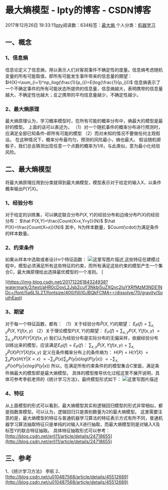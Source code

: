 
# 最大熵模型 - lpty的博客 - CSDN博客

2017年12月26日 19:33:11[lpty](https://me.csdn.net/sinat_33741547)阅读数：634标签：[最大熵																](https://so.csdn.net/so/search/s.do?q=最大熵&t=blog)个人分类：[机器学习																](https://blog.csdn.net/sinat_33741547/article/category/6482345)



## 一、概念
### 1、信息熵
信息论定义了信息熵，用以表示人们对客观事件不确定性的度量。信息熵考虑随机变量的所有可能取值，即所有可能发生事件带来的信息量的期望：
$H(X)=\sum_{i=1}^np_ilog(\frac{1}{p_i})=E(log(\frac{1}{p_i}))$
信息熵表示了一个不确定事件的所有可能状态所提供的信息量，信息熵越大，表明携带的信息量越大，不确定性也越大；反之携带的平均信息量越少，不确定性越少。
### 2、最大熵原理
最大熵原理认为，学习概率模型时，在所有可能的概率分布中，熵最大的模型是最好的模型。
上面的话可以表述为，
（1）对一个随机事件的概率分布进行预测时，应满足全部已知条件–即所有可能的模型
（2）而对未知的情况不要做任何主观假设。
在这种情况下，概率分布最均匀，预测的风险最小，熵也最大。
假设随机掷骰子，我们总会猜测出现任意一个点数的概率为1/6，与此类似，意为最小化经验风险。
## 二、最大熵模型
将最大熵原理应用到分类就得到最大熵模型，模型表示对于给定的输入X，以条件概率输出$P(Y|X)$。
### 1、经验分布
对于给定的训练集，可以确定联合分布$P(X,Y)$的经验分布和边缘分布$P(X)$的经验分布：
$\hat P(X,Y)=\frac{Count(X=x,Y=y)}{N}$
$\hat P(X)=\frac{Count(X=x)}{N}$
其中，N为样本数量，$Count(\cdot)为满足条件的样本数量。
### 2、约束条件
如果从样本中选取或者设计n个特征函数：
![这里写图片描述](https://img-blog.csdn.net/20171226184324938?watermark/2/text/aHR0cDovL2Jsb2cuY3Nkbi5uZXQvc2luYXRfMzM3NDE1NDc=/font/5a6L5L2T/fontsize/400/fill/I0JBQkFCMA==/dissolve/70/gravity/SouthEast)[ ](https://img-blog.csdn.net/20171226184324938?watermark/2/text/aHR0cDovL2Jsb2cuY3Nkbi5uZXQvc2luYXRfMzM3NDE1NDc=/font/5a6L5L2T/fontsize/400/fill/I0JBQkFCMA==/dissolve/70/gravity/SouthEast)
这些特征在建模过程中，模型必须满足所有这些特征的约束，而所有满足这些约束的模型产生一个集合C，最大熵原理给出选择最优模型的一个准则。
[

](https://img-blog.csdn.net/20171226184324938?watermark/2/text/aHR0cDovL2Jsb2cuY3Nkbi5uZXQvc2luYXRfMzM3NDE1NDc=/font/5a6L5L2T/fontsize/400/fill/I0JBQkFCMA==/dissolve/70/gravity/SouthEast)
### 3、期望
[
](https://img-blog.csdn.net/20171226184324938?watermark/2/text/aHR0cDovL2Jsb2cuY3Nkbi5uZXQvc2luYXRfMzM3NDE1NDc=/font/5a6L5L2T/fontsize/400/fill/I0JBQkFCMA==/dissolve/70/gravity/SouthEast)对于每一个特征函数，都有：
（1）关于经验分布$\hat P(X,Y)$的期望：
$E_{\hat P}(f)=\sum_{x,y}\hat P(X,Y)f(x,y)$
（2）关于理论模型$P(X,Y)$的期望：
$E_P(f)=\sum_{x,y}P(X,Y)f(x,y)\  
=\sum_{x,y}P(X)P(Y|X)f(x,y)$
我们认为经验分布是实际分布的无偏采样，依据经验分布训练出来的模型，应该满足$E_{\hat P}(f) = E_P(f)$：
$\sum_{x,y}\hat P(X,Y)f(x,y)=\sum_{x,y}\hat P(X) P(Y|X)f(x,y)$
定义在条件概率分布上的条件熵为：
$H(P)=H(Y|X)$
$=\sum_xP(x)H(Y|X=x)$
$=-\sum_xP(x)\sum_yP(y|x)log(P(y|x))$
$=-\sum_{x,y}P(x)P(y|x)log(P(y|x))$
所以，在满足所有约束条件的的模型集合C里面，满足条件熵最大的模型即是最大熵模型。
具体的模型推导优化过程这里不展开说明，具体可参考李航老师的《统计学习方法》，最终模型形式如下：
![这里写图片描述](https://img-blog.csdn.net/20171229163345856?watermark/2/text/aHR0cDovL2Jsb2cuY3Nkbi5uZXQvc2luYXRfMzM3NDE1NDc=/font/5a6L5L2T/fontsize/400/fill/I0JBQkFCMA==/dissolve/70/gravity/SouthEast)
### 4、特征
从上面模型的形式可以看到，最大熵模型其实和逻辑回归模型的形式非常相似，都是指数类模型。可以认为，逻辑回归只是类别数量为2的最大熵模型。
这里需要注意的是，最大熵模型的特征与普通机器学习算法的特征表示方式有所不同，普通机器学习算法抽取特征只是单纯的对输入X进行抽取，而最大熵模型则是对输入X及标签Y的联合特征抽取。
具体特征抽取形式可以参考：[http://blog.csdn.net/erli11/article/details/24718655](http://blog.csdn.net/erli11/article/details/24718655)
## 三、参考
1、《统计学习方法》  李航
2、[http://blog.csdn.net/u010487568/article/details/45512689](http://blog.csdn.net/u010487568/article/details/45512689)

